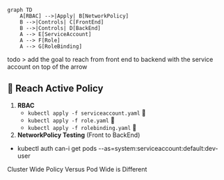 ```mermaid
graph TD
    A[RBAC] -->|Apply| B[NetworkPolicy]
    B -->|Controls| C[FrontEnd]
    B -->|Controls| D[BackEnd]
    A --> E[ServiceAccount]
    A --> F[Role]
    A --> G[RoleBinding]
```

todo > add the goal to reach from front end to backend with the service account on top of the arrow

## 🚀 Reach Active Policy

1. **RBAC**
    - `kubectl apply -f serviceaccount.yaml` 📄
    - `kubectl apply -f role.yaml` 📄
    - `kubectl apply -f rolebinding.yaml` 📄
2. **NetworkPolicy Testing** (Front to BackEnd)
- kubectl auth can-i get pods --as=system:serviceaccount:default:dev-user


Cluster Wide Policy Versus Pod Wide is Different